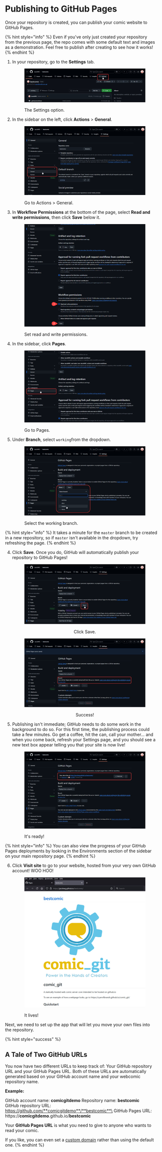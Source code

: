 # Publishing to GitHub Pages

Once your repository is created, you can publish your comic website to GitHub Pages.

{% hint style="info" %}
Even if you've only just created your repository from the previous page, the repo comes with some default text and images as a demonstration. Feel free to publish after creating to see how it works!
{% endhint %}

1.  In your repository, go to the **Settings** tab.&#x20;

    <figure><img src="../.gitbook/assets/publish01_go_to_settings.jpg" alt="An image of the GitHub repository site, with a red box around the Settings option."><figcaption><p>The Settings option.</p></figcaption></figure>
2.  In the sidebar on the left, click **Actions** > **General**.

    <figure><img src="../.gitbook/assets/publish01a_actions.png" alt="Image of GitHub Settings page, with a red indicator around the Actions General item in the sidebar."><figcaption><p>Go to Actions > General.</p></figcaption></figure>
3.  In **Workflow Permissions** at the bottom of the page, select **Read and write permissions**, then click **Save** below it.

    <figure><img src="../.gitbook/assets/publish01b_permissions.png" alt="Image of the GitHub Action General settings page. Two indicators instruct you to click Read and write permissions, then Save."><figcaption><p>Set read and write permissions.</p></figcaption></figure>
4.  In the sidebar, click **Pages**.&#x20;

    <figure><img src="../.gitbook/assets/publish01c_pages.png" alt="Image of GitHub Actions General page, with a red indicator around the Pages item in the sidebar."><figcaption><p>Go to Pages.</p></figcaption></figure>
5.  Under **Branch**, select `working`from the dropdown.&#x20;

    <figure><img src="../.gitbook/assets/publish03_select_branch.png" alt="An image of the GitHub Pages page, with a red box around the Branch setting."><figcaption><p>Select the working branch.</p></figcaption></figure>

{% hint style="info" %}
It takes a minute for the `master` branch to be created in a new repository, so if `master` isn't available in the dropdown, try refreshing the page.
{% endhint %}

4.  Click **Save**. Once you do, GitHub will automatically publish your repository to GitHub Pages!&#x20;

    <div align="center" data-full-width="false"><figure><img src="../.gitbook/assets/publish04_save_branch.png" alt="An image of the GitHub Pages page, with a red box around the Save button."><figcaption><p>Click Save.</p></figcaption></figure> <figure><img src="../.gitbook/assets/publish05_page_success.png" alt="An image of the GitHub Pages page, with a red box around the text &#x22;Your GitHub Pages site is currently being built from the working branch.&#x22;."><figcaption><p>Success!</p></figcaption></figure></div>
5.  Publishing isn't immediate; GitHub needs to do some work in the background to do so. For this first time, the publishing process could take a few minutes. Go get a coffee, hit the can, call your mother... and when you come back, refresh your Settings page, and you should see a new text box appear telling you that your site is now live!&#x20;

    <figure><img src="../.gitbook/assets/publish06_page_built.png" alt="An image of the GitHub Pages page, with a red box around the text &#x22;Your site is live&#x22; and the Visit Site button."><figcaption><p>It's ready!</p></figcaption></figure>

{% hint style="info" %}
You can also view the progress of your GitHub Pages deployments by looking in the Environments section of the sidebar on your main repository page.
{% endhint %}

6.  Click **Visit site** to go to your website, hosted from your very own GitHub account! WOO HOO!&#x20;

    <figure><img src="../.gitbook/assets/publish07_page_demo.jpg" alt="The live GitHub Pages site, using the default text and image."><figcaption><p>It lives!</p></figcaption></figure>

Next, we need to set up the app that will let you move your own files into the repository.

{% hint style="success" %}
## **A Tale of Two GitHub URLs**

You now have two different URLs to keep track of: Your GitHub repository URL and your GitHub Pages URL. Both of these URLs are automatically generated based on your GitHub account name and your webcomic repository name.

**Example:**

GitHub account name: **comicgitdemo** Repository name: **bestcomic**\
GitHub repository URL: https://github.com/**comicgitdemo**/**bestcomic**\
GitHub Pages URL: https://**comicgitdemo**.github.io/**bestcomic**

Your **GitHub Pages URL** is what you need to give to anyone who wants to read your comic.

If you like, you can even set a [custom domain](../other-expert-tips.md#moving-to-a-custom-domain) rather than using the default one.
{% endhint %}
